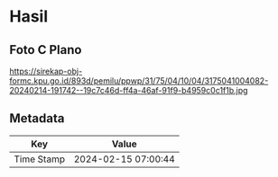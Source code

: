 # Hasil

## Foto C Plano

https://sirekap-obj-formc.kpu.go.id/893d/pemilu/ppwp/31/75/04/10/04/3175041004082-20240214-191742--19c7c46d-ff4a-46af-91f9-b4959c0c1f1b.jpg


## Metadata

| Key        | Value               |
| ---------- | ------------------- |
| Time Stamp | 2024-02-15 07:00:44 |



